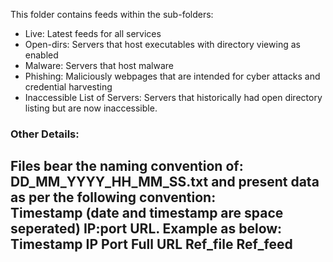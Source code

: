 This folder contains feeds within the sub-folders:
- Live: Latest feeds for all services
- Open-dirs:  Servers that host executables with directory viewing as enabled
- Malware: Servers that host malware
- Phishing: Maliciously webpages that are intended for cyber attacks and credential harvesting
- Inaccessible List of Servers: Servers that historically had open directory listing but are now inaccessible. 

### Other Details:
Files bear the naming convention of: DD_MM_YYYY_HH_MM_SS.txt and present data as per the following convention:<br>
Timestamp (date and timestamp are space seperated) IP:port URL. Example as below:<br>
  Timestamp    IP    Port    Full URL   Ref_file   Ref_feed
  ---------------------------------------------------------


